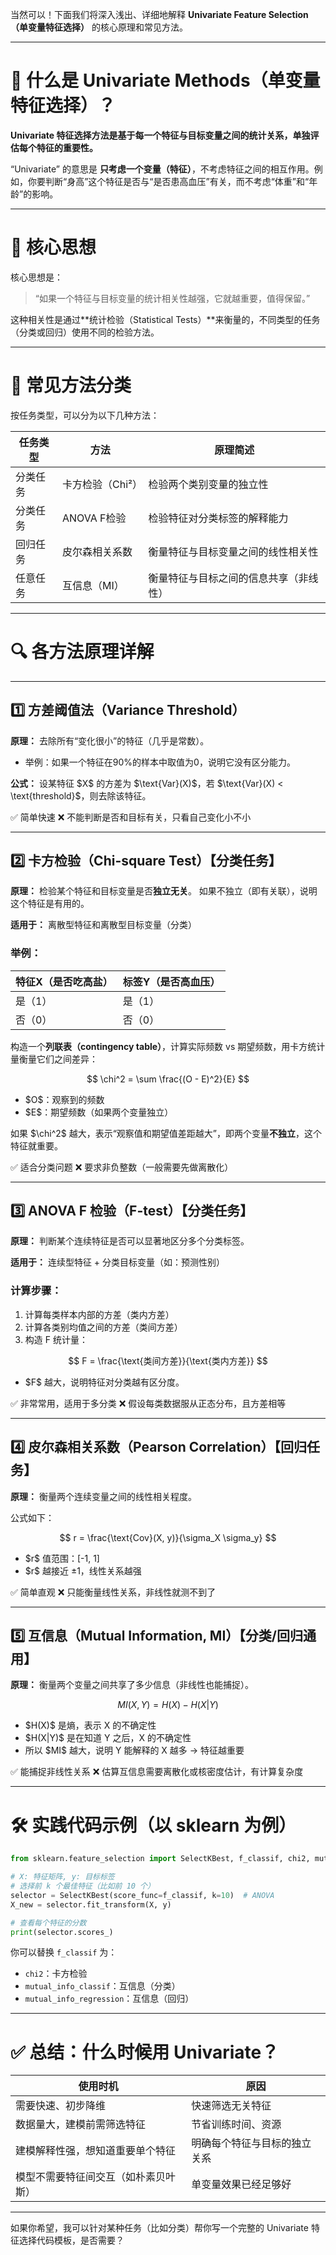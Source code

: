 当然可以！下面我们将深入浅出、详细地解释 **Univariate Feature Selection（单变量特征选择）** 的核心原理和常见方法。

---

# 📌 什么是 Univariate Methods（单变量特征选择）？

**Univariate 特征选择方法是基于每一个特征与目标变量之间的统计关系，单独评估每个特征的重要性。**

“Univariate” 的意思是 **只考虑一个变量（特征）**，不考虑特征之间的相互作用。例如，你要判断“身高”这个特征是否与“是否患高血压”有关，而不考虑“体重”和“年龄”的影响。

---

# 🧠 核心思想

核心思想是：

> “如果一个特征与目标变量的统计相关性越强，它就越重要，值得保留。”

这种相关性是通过\*\*统计检验（Statistical Tests）\*\*来衡量的，不同类型的任务（分类或回归）使用不同的检验方法。

---

# 🧪 常见方法分类

按任务类型，可以分为以下几种方法：

| 任务类型 | 方法         | 原理简述                |
| ---- | ---------- | ------------------- |
| 分类任务 | 卡方检验（Chi²） | 检验两个类别变量的独立性        |
| 分类任务 | ANOVA F检验  | 检验特征对分类标签的解释能力      |
| 回归任务 | 皮尔森相关系数    | 衡量特征与目标变量之间的线性相关性   |
| 任意任务 | 互信息（MI）    | 衡量特征与目标之间的信息共享（非线性） |

---

# 🔍 各方法原理详解

---

## 1️⃣ 方差阈值法（Variance Threshold）

**原理：** 去除所有“变化很小”的特征（几乎是常数）。

* 举例：如果一个特征在90%的样本中取值为0，说明它没有区分能力。

**公式：**
设某特征 \$X\$ 的方差为 \$\text{Var}(X)\$，若 \$\text{Var}(X) < \text{threshold}\$，则去除该特征。

✅ 简单快速
❌ 不能判断是否和目标有关，只看自己变化小不小

---

## 2️⃣ 卡方检验（Chi-square Test）【分类任务】

**原理：** 检验某个特征和目标变量是否**独立无关**。
如果不独立（即有关联），说明这个特征是有用的。

**适用于：** 离散型特征和离散型目标变量（分类）

### 举例：

| 特征X（是否吃高盐） | 标签Y（是否高血压） |
| ---------- | ---------- |
| 是（1）       | 是（1）       |
| 否（0）       | 否（0）       |

构造一个**列联表（contingency table）**，计算实际频数 vs 期望频数，用卡方统计量衡量它们之间差异：

$$
\chi^2 = \sum \frac{(O - E)^2}{E}
$$

* \$O\$：观察到的频数
* \$E\$：期望频数（如果两个变量独立）

如果 \$\chi^2\$ 越大，表示“观察值和期望值差距越大”，即两个变量**不独立**，这个特征就重要。

✅ 适合分类问题
❌ 要求非负整数（一般需要先做离散化）

---

## 3️⃣ ANOVA F 检验（F-test）【分类任务】

**原理：** 判断某个连续特征是否可以显著地区分多个分类标签。

**适用于：** 连续型特征 + 分类目标变量（如：预测性别）

### 计算步骤：

1. 计算每类样本内部的方差（类内方差）
2. 计算各类别均值之间的方差（类间方差）
3. 构造 F 统计量：

$$
F = \frac{\text{类间方差}}{\text{类内方差}}
$$

* \$F\$ 越大，说明特征对分类越有区分度。

✅ 非常常用，适用于多分类
❌ 假设每类数据服从正态分布，且方差相等

---

## 4️⃣ 皮尔森相关系数（Pearson Correlation）【回归任务】

**原理：** 衡量两个连续变量之间的线性相关程度。

公式如下：

$$
r = \frac{\text{Cov}(X, y)}{\sigma_X \sigma_y}
$$

* \$r\$ 值范围：\[-1, 1]
* \$r\$ 越接近 ±1，线性关系越强

✅ 简单直观
❌ 只能衡量线性关系，非线性就测不到了

---

## 5️⃣ 互信息（Mutual Information, MI）【分类/回归通用】

**原理：** 衡量两个变量之间共享了多少信息（非线性也能捕捉）。

$$
MI(X, Y) = H(X) - H(X|Y)
$$

* \$H(X)\$ 是熵，表示 X 的不确定性
* \$H(X|Y)\$ 是在知道 Y 之后，X 的不确定性
* 所以 \$MI\$ 越大，说明 Y 能解释的 X 越多 → 特征越重要

✅ 能捕捉非线性关系
❌ 估算互信息需要离散化或核密度估计，有计算复杂度

---

# 🛠 实践代码示例（以 sklearn 为例）

```python
from sklearn.feature_selection import SelectKBest, f_classif, chi2, mutual_info_classif

# X: 特征矩阵, y: 目标标签
# 选择前 k 个最佳特征（比如前 10 个）
selector = SelectKBest(score_func=f_classif, k=10)  # ANOVA
X_new = selector.fit_transform(X, y)

# 查看每个特征的分数
print(selector.scores_)
```

你可以替换 `f_classif` 为：

* `chi2`：卡方检验
* `mutual_info_classif`：互信息（分类）
* `mutual_info_regression`：互信息（回归）

---

# ✅ 总结：什么时候用 Univariate？

| 使用时机               | 原因             |
| ------------------ | -------------- |
| 需要快速、初步降维          | 快速筛选无关特征       |
| 数据量大，建模前需筛选特征      | 节省训练时间、资源      |
| 建模解释性强，想知道重要单个特征   | 明确每个特征与目标的独立关系 |
| 模型不需要特征间交互（如朴素贝叶斯） | 单变量效果已经足够好     |

---

如果你希望，我可以针对某种任务（比如分类）帮你写一个完整的 Univariate 特征选择代码模板，是否需要？
